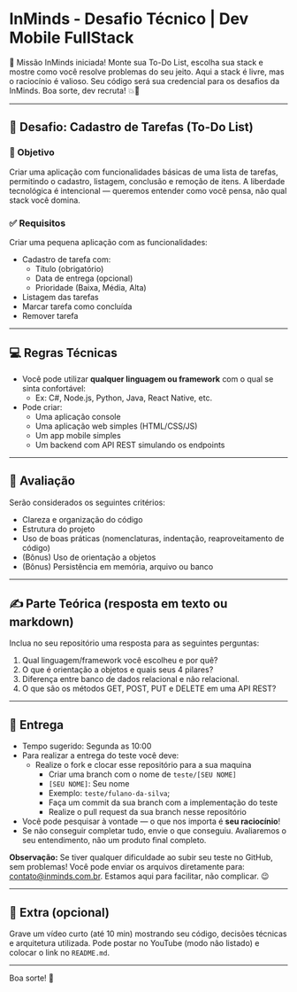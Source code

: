# InMinds - Desafio Técnico | Dev Mobile FullStack
  🚧 Missão InMinds iniciada! Monte sua To-Do List, escolha sua stack e mostre como você resolve problemas do seu jeito. 
  Aqui a stack é livre, mas o raciocínio é valioso. Seu código será sua credencial para os desafios da InMinds. Boa sorte, dev recruta! 💥🧠

---

## 📌 Desafio: Cadastro de Tarefas (To-Do List)

### 🎯 Objetivo

Criar uma aplicação com funcionalidades básicas de uma lista de tarefas, permitindo o cadastro, listagem, conclusão e remoção de itens. 
A liberdade tecnológica é intencional — queremos entender como você pensa, não qual stack você domina.

### ✅ Requisitos

Criar uma pequena aplicação com as funcionalidades:
- Cadastro de tarefa com:
  - Título (obrigatório)
  - Data de entrega (opcional)
  - Prioridade (Baixa, Média, Alta)
- Listagem das tarefas
- Marcar tarefa como concluída
- Remover tarefa

---

## 💻 Regras Técnicas

- Você pode utilizar **qualquer linguagem ou framework** com o qual se sinta confortável:
  - Ex: C#, Node.js, Python, Java, React Native, etc.
- Pode criar:
  - Uma aplicação console
  - Uma aplicação web simples (HTML/CSS/JS)
  - Um app mobile simples
  - Um backend com API REST simulando os endpoints

---

## 🧠 Avaliação

Serão considerados os seguintes critérios:

- Clareza e organização do código
- Estrutura do projeto
- Uso de boas práticas (nomenclaturas, indentação, reaproveitamento de código)
- (Bônus) Uso de orientação a objetos
- (Bônus) Persistência em memória, arquivo ou banco

---

## ✍️ Parte Teórica (resposta em texto ou markdown)

Inclua no seu repositório uma resposta para as seguintes perguntas:

1. Qual linguagem/framework você escolheu e por quê?
2. O que é orientação a objetos e quais seus 4 pilares?
3. Diferença entre banco de dados relacional e não relacional.
4. O que são os métodos GET, POST, PUT e DELETE em uma API REST?

---

## 🚀 Entrega

- Tempo sugerido: Segunda as 10:00
- Para realizar a entrega do teste você deve:
  - Realize o fork e clocar esse repositório para a sua maquina
    * Criar uma branch com o nome de `teste/[SEU NOME]`
    * `[SEU NOME]`: Seu nome
    * Exemplo: `teste/fulano-da-silva`;
    * Faça um commit da sua branch com a implementação do teste  
    * Realize o pull request da sua branch nesse repositório
- Você pode pesquisar à vontade — o que nos importa é **seu raciocínio**!
- Se não conseguir completar tudo, envie o que conseguiu. Avaliaremos o seu entendimento, não um produto final completo.

**Observação:** Se tiver qualquer dificuldade ao subir seu teste no GitHub, sem problemas! Você pode enviar os arquivos diretamente para: contato@inminds.com.br. Estamos aqui para facilitar, não complicar. 😉


---

## 🎥 Extra (opcional)

Grave um vídeo curto (até 10 min) mostrando seu código, decisões técnicas e arquitetura utilizada. Pode postar no YouTube (modo não listado) e colocar o link no `README.md`.

---

Boa sorte! 🚀
